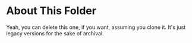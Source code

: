 # About This Folder

Yeah, you can delete this one, if you want, assuming you clone it.
It's just legacy versions for the sake of archival.